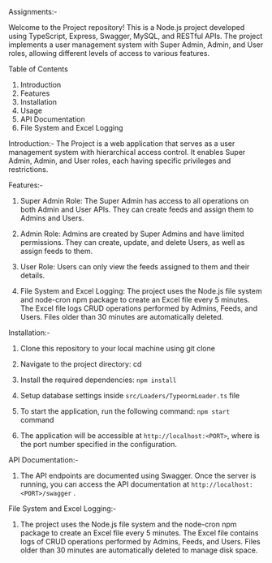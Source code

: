Assignments:-

Welcome to the Project repository! This is a Node.js project developed using TypeScript, Express, Swagger, MySQL, and RESTful APIs. The project implements a user management system with Super Admin, Admin, and User roles, allowing different levels of access to various features.

Table of Contents
1. Introduction
2. Features
3. Installation
4. Usage
5. API Documentation
6. File System and Excel Logging

Introduction:-
The Project is a web application that serves as a user management system with hierarchical access control. It enables Super Admin, Admin, and User roles, each having specific privileges and restrictions.

Features:-
1. Super Admin Role: The Super Admin has access to all operations on both Admin and User APIs. They can create feeds and assign them to Admins and Users.

2. Admin Role: Admins are created by Super Admins and have limited permissions. They can create, update, and delete Users, as well as assign feeds to them.

3. User Role: Users can only view the feeds assigned to them and their details.

4. File System and Excel Logging: The project uses the Node.js file system and node-cron npm package to create an Excel file every 5 minutes. The Excel file logs CRUD operations performed by Admins, Feeds, and Users. Files older than 30 minutes are automatically deleted.

Installation:-
1. Clone this repository to your local machine using git clone <repository-url>

2. Navigate to the project directory: cd <project-directory>

3. Install the required dependencies: `npm install`

3. Setup database settings inside `src/Loaders/TypeormLoader.ts` file

4. To start the application, run the following command: `npm start` command

5. The application will be accessible at `http://localhost:<PORT>`, where <PORT> is the port number specified in the configuration.

API Documentation:-
1. The API endpoints are documented using Swagger. Once the server is running, you can access the API documentation at `http://localhost:<PORT>/swagger` .

File System and Excel Logging:-
1. The project uses the Node.js file system and the node-cron npm package to create an Excel file every 5 minutes. The Excel file contains logs of CRUD operations performed by Admins, Feeds, and Users. Files older than 30 minutes are automatically deleted to manage disk space.

